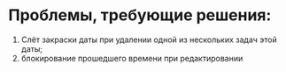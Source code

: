 # Проблемы, требующие решения:
1) Слёт закраски даты при удалении одной из нескольких задач этой даты;
2) блокирование прошедшего времени при редактировании
